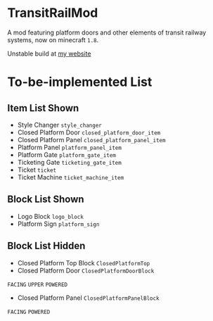 TransitRailMod
==============

A mod featuring platform doors and other elements of transit railway systems, now on minecraft `1.8`.

Unstable build at [my website](https://cth451.tk/transitrailmod-updates)

To-be-implemented List
======================

Item List Shown
---------------
* Style Changer `style_changer`
* Closed Platform Door `closed_platform_door_item`
* Closed Platform Panel `closed_platform_panel_item`
* Platform Panel `platform_panel_item`
* Platform Gate `platform_gate_item`
* Ticketing Gate `ticketing_gate_item`
* Ticket `ticket`
* Ticket Machine `ticket_machine_item`

Block List Shown
----------------
* Logo Block `logo_block`
* Platform Sign `platform_sign`

Block List Hidden
-----------------
* Closed Platform Top Block `ClosedPlatformTop`
* Closed Platform Door `ClosedPlatformDoorBlock`

`FACING` `UPPER` `POWERED`

* Closed Platform Panel `ClosedPlatformPanelBlock`

`FACING` `POWERED`